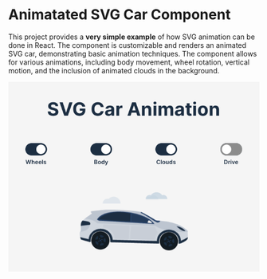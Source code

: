 # Animatated SVG Car Component

This project provides a **very simple example** of how SVG animation can be done in React. The component is customizable and renders an animated SVG car, demonstrating basic animation techniques. The component allows for various animations, including body movement, wheel rotation, vertical motion, and the inclusion of animated clouds in the background.

![alt text](img.png)